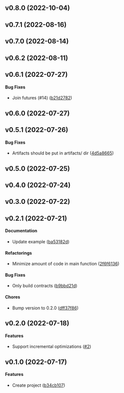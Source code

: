<a name="v0.8.0"></a>
## v0.8.0 (2022-10-04)




<a name="v0.7.1"></a>
## v0.7.1 (2022-08-16)




<a name="v0.7.0"></a>
## v0.7.0 (2022-08-14)




<a name="v0.6.2"></a>
## v0.6.2 (2022-08-11)




<a name="v0.6.1"></a>
## v0.6.1 (2022-07-27)


#### Bug Fixes

*   Join futures (#14) ([b21d2782](b21d2782))



<a name="v0.6.0"></a>
## v0.6.0 (2022-07-27)




<a name="v0.5.1"></a>
## v0.5.1 (2022-07-26)


#### Bug Fixes

*   Artifacts should be put in artifacts/ dir ([4d5a8665](4d5a8665))



<a name="v0.5.0"></a>
## v0.5.0 (2022-07-25)




<a name="v0.4.0"></a>
## v0.4.0 (2022-07-24)




<a name="v0.3.0"></a>
## v0.3.0 (2022-07-22)




<a name="v0.2.1"></a>
## v0.2.1 (2022-07-21)


#### Documentation

*   Update example ([ba53182d](ba53182d))

#### Refactorings

*   Minimize amount of code in main function ([2f6f6136](2f6f6136))

#### Bug Fixes

*   Only build contracts ([b9bbd21d](b9bbd21d))

#### Chores

*   Bump version to 0.2.0 ([dff37f86](dff37f86))



<a name="v0.2.0"></a>
## v0.2.0 (2022-07-18)




#### Features

* Support incremental optimizations ([#2](#2))



<a name="v0.1.0"></a>
## v0.1.0 (2022-07-17)




#### Features

* Create project ([b34cb107](b34cb107))
